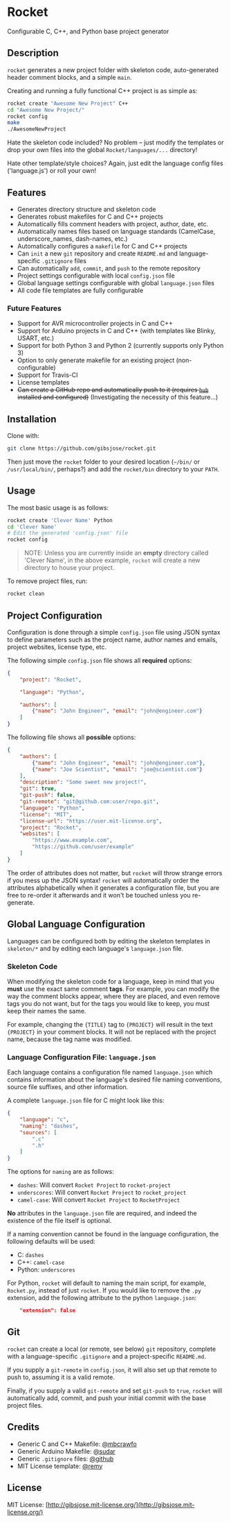 # Rocket
Configurable C, C++, and Python base project generator

## Description
`rocket` generates a new project folder with skeleton code, auto-generated header comment blocks, and a simple `main`.

Creating and running a fully functional C++ project is as simple as:
```bash
rocket create "Awesome New Project" C++
cd "Awesome New Project/"
rocket config
make
./AwesomeNewProject
```

Hate the skeleton code included? No problem – just modify the templates or drop your own files into the global `Rocket/languages/...` directory!

Hate other template/style choices? Again, just edit the language config files ('language.js') or roll your own!

## Features
* Generates directory structure and skeleton code
* Generates robust makefiles for C and C++ projects
* Automatically fills comment headers with project, author, date, etc.
* Automatically names files based on language standards (CamelCase, underscore_names, dash-names, etc.)
* Automatically configures a `makefile` for C and C++ projects
* Can `init` a new `git` repository and create `README.md` and language-specific `.gitignore` files
* Can automatically `add`, `commit`, and `push` to the remote repository
* Project settings configurable with local `config.json` file
* Global language settings configurable with global `language.json` files
* All code file templates are fully configurable

### Future Features
* Support for AVR microcontroller projects in C and C++
* Support for Arduino projects in C and C++ (with templates like Blinky, USART, etc.)
* Support for both Python 3 and Python 2 (currently supports only Python 3)
* Option to only generate makefile for an existing project (non-configurable)
* Support for Travis-CI
* License templates
* ~~Can create a GitHub repo and automatically push to it (requires [`hub`](https://github.com/github/hub) installed and configured)~~ (Investigating the necessity of this feature...)

## Installation
Clone with:
```bash
git clone https://github.com/gibsjose/rocket.git
```

Then just move the `rocket` folder to your desired location (`~/bin/` or `/usr/local/bin/`, perhaps?) and add the `rocket/bin` directory to your `PATH`.

## Usage
The most basic usage is as follows:
```bash
rocket create 'Clever Name' Python
cd 'Clever Name'
# Edit the generated 'config.json' file
rocket config
```

> NOTE: Unless you are currently inside an **empty** directory called 'Clever Name', in the above example, `rocket` will create a new directory to house your project.

To remove project files, run:
```bash
rocket clean
```

## Project Configuration
Configuration is done through a simple `config.json` file using JSON syntax to define parameters such as the project name, author names and emails, project websites, license type, etc.

The following simple `config.json` file shows all **required** options:
```json
{
    "project": "Rocket",

    "language": "Python",

    "authors": [
        {"name": "John Engineer", "email": "john@engineer.com"}
    ]
}
```

The following file shows all **possible** options:
```json
{
    "authors": [
        {"name": "John Engineer", "email": "john@engineer.com"},
        {"name": "Joe Scientist", "email": "joe@scientist.com"}
    ],
    "description": "Some sweet new project!",
    "git": true,
    "git-push": false,
    "git-remote": "git@github.com:user/repo.git",
    "language": "Python",
    "license": "MIT",
    "license-url": "https://user.mit-license.org",
    "project": "Rocket",
    "websites": [
        "https://www.example.com",
        "https://github.com/user/example"
    ]
}
```

The order of attributes does not matter, but `rocket` will throw strange errors if you mess up the JSON syntax! `rocket` will automatically order the attributes alphabetically when it generates a configuration file, but you are free to re-order it afterwards and it won't be touched unless you re-generate.

## Global Language Configuration
Languages can be configured both by editing the skeleton templates in `skeleton/*` and by editing each language's `language.json` file.

### Skeleton Code
When modifying the skeleton code for a language, keep in mind that you **must** use the exact same comment **tags**. For example, you can modify the way the comment blocks appear, where they are placed, and even remove tags you do not want, but for the tags you would like to keep, you must keep their names the same.

For example, changing the `{TITLE}` tag to `{PROJECT}` will result in the text `{PROJECT}` in your comment blocks. It will not be replaced with the project name, because the tag name was modified.

### Language Configuration File: `language.json`
Each language contains a configuration file named `language.json` which contains information about the language's desired file naming conventions, source file suffixes, and other information.

A complete `language.json` file for C might look like this:
```json
{
    "language": "c",
    "naming": "dashes",
    "sources": [
        ".c"
        ".h"
    ]
}
```

The options for `naming` are as follows:
* `dashes`: Will convert `Rocket Project` to `rocket-project`
* `underscores`: Will convert `Rocket Project` to `rocket_project`
* `camel-case`: Will convert `Rocket Project` to `RocketProject`

**No** attributes in the `language.json` file are required, and indeed the existence of the file itself is optional.

If a naming convention cannot be found in the language configuration, the following defaults will be used:
* C: `dashes`
* C++: `camel-case`
* Python: `underscores`

For Python, `rocket` will default to naming the main script, for example, `Rocket.py`, instead of just `rocket`. If you would like to remove the `.py` extension, add the following attribute to the python `language.json`:
```json
    "extension": false
```

## Git
`rocket` can create a local (or remote, see below) `git` repository, complete with a language-specific `.gitignore` and a project-specific `README.md`.

If you supply a `git-remote` in `config.json`, it will also set up that remote to push to, assuming it is a valid remote.

Finally, if you supply a valid `git-remote` and set `git-push` to `true`, `rocket` will automatically add, commit, and push your initial commit with the base project files.

## Credits
* Generic C and C++ Makefile: [@mbcrawfo](https://github.com/mbcrawfo/GenericMakefile)
* Generic Arduino Makefile: [@sudar](https://github.com/sudar/Arduino-Makefile)
* Generic `.gitignore` files: [@github](https://github.com/github/gitignore)
* MIT License template: [@remy](https://github.com/remy/mit-license)

## License
MIT License: [http://gibsjose.mit-license.org/](http://gibsjose.mit-license.org/)
